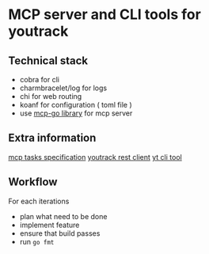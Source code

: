 # MCP server and CLI tools for youtrack

## Technical stack

- cobra for cli
- charmbracelet/log for logs
- chi for web routing
- koanf for configuration ( toml file )
- use [mcp-go library](spec/go/mcp-go.md) for mcp server

## Extra information

[mcp tasks specification](spec/go/mcp-go.md)
[youtrack rest client](youtrack/README.md)
[yt cli tool](youtrack/README.md)

## Workflow

For each iterations

- plan what need to be done
- implement feature
- ensure that build passes
- run `go fmt`

